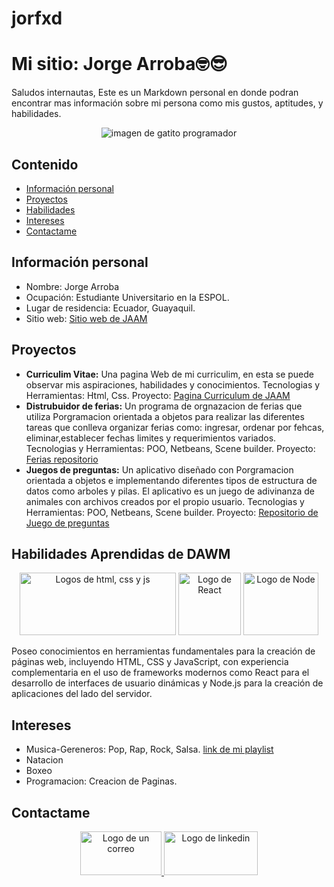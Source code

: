 
# jorfxd


# Mi sitio: Jorge Arroba🤓😎
Saludos internautas, Este es un Markdown personal en donde podran encontrar mas información sobre mi persona como mis gustos, aptitudes, y habilidades.
<div align="center">
  <img src="https://media.tenor.com/g3y2q5VQxvAAAAAM/cat-computer.gif" alt="imagen de gatito programador">
</div>

## Contenido
* [Información personal](#información-personal) 
* [Proyectos](#proyectos)
* [Habilidades](#habilidades)
* [Intereses](#intereses)
* [Contactame](#contactame)
## Información personal
* Nombre: Jorge Arroba
* Ocupación: Estudiante Universitario en la ESPOL.
* Lugar de residencia: Ecuador, Guayaquil.
* Sitio web: [Sitio web de JAAM](https://jorfxd.github.io/jorfxd/)

## Proyectos
* **Curriculim Vitae:** Una pagina Web de mi curriculim, en esta se puede observar mis aspiraciones, habilidades y conocimientos.
Tecnologias y Herramientas: Html, Css.
Proyecto: [Pagina Curriculum de JAAM](https://jorfxd.github.io/curriculum/)
* **Distrubuidor de ferias:** Un programa de orgnazacion de ferias que utiliza Porgramacion orientada a objetos para realizar las diferentes tareas que conlleva organizar ferias como: ingresar, ordenar por fehcas, eliminar,establecer fechas limites y requerimientos variados.
Tecnologias y Herramientas: POO, Netbeans, Scene builder.
Proyecto: [Ferias repositorio](https://github.com/alvarocabr/Proyecto-POO-P3-G05)
* **Juegos de preguntas:** Un aplicativo diseñado con Porgramacion orientada a objetos e implementando diferentes tipos de estructura de datos como arboles y pilas. El aplicativo es un juego de adivinanza de animales con archivos creados por el propio usuario.
Tecnologias y Herramientas: POO, Netbeans, Scene builder.
Proyecto: [Repositorio de Juego de preguntas](https://github.com/jorfxd/ED_P1_Grupo12_Parcial2)



## Habilidades Aprendidas de DAWM
<div align="center">
  <img src="https://static.vecteezy.com/system/resources/previews/029/721/171/non_2x/css3-html5-and-js-logo-web-development-programming-free-vector.jpg" alt="Logos de html, css y js" width="250" height="100">
  <img src="https://encrypted-tbn0.gstatic.com/images?q=tbn:ANd9GcQkDsyBU4F2ih2PumWJM-VNrP-pbo_7mxVPhg&s" alt="Logo de React" width="100" height="100">
  <img src="https://cdn.freebiesupply.com/logos/thumbs/2x/nodejs-1-logo.png" alt="Logo de Node" width="120" height="100">
</div>

Poseo conocimientos en herramientas fundamentales para la creación de páginas web, incluyendo HTML, CSS y JavaScript, con experiencia complementaria en el uso de frameworks modernos como React para el desarrollo de interfaces de usuario dinámicas y Node.js para la creación de aplicaciones del lado del servidor.

## Intereses
* Musica-Gereneros: Pop, Rap, Rock, Salsa. [link de mi playlist](https://open.spotify.com/playlist/2oFbo8KjLPOGLuAdxmK7Mz?si=dbe80858d8e44d09)
* Natacion
* Boxeo
* Programacion: Creacion de Paginas.

## Contactame

<div align="center">
  <a href="mailto:jaarroba@espol.edu.ec" target="_blank">
    <img src="https://encrypted-tbn0.gstatic.com/images?q=tbn:ANd9GcTs9zpuCVz2xfp2AmP8N3hpa6TvFeYnAjAkHQ&s" alt="Logo de un correo" width="130" height="70">
  </a>


  <a href="https://www.linkedin.com/in/jorge-arroba-ab2640277/" target="_blank">
    <img src="https://1000marcas.net/wp-content/uploads/2020/01/LinkedIn-emblema.jpg" alt="Logo de linkedin" width="150" height="70">
  </a>
  </div>
